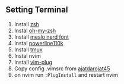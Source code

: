 ## Setting Terminal
1. Install [zsh](https://github.com/ohmyzsh/ohmyzsh/wiki/Installing-ZSH)
2. Instal [oh-my-zsh](https://ohmyz.sh/#install)
3. Install [meslo nerd font](https://github.com/romkatv/powerlevel10ki)
4. Instal [powerline110k](https://github.com/romkatv/powerlevel10k)
5. Install [tmux](https://github.com/tmux/tmux/wiki/Installing)
6. Instal nvim
7. Install [vim-plug](https://github.com/junegunn/vim-plug)
8. Copy config .vimsrc from [ajatdarojat45](https://github.com/ajatdarojat45/dotfiles)
9. on nvim run `:PlugInstall` and restart nvim 
